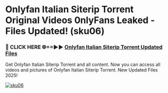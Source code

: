 # Onlyfan Italian Siterip Torrent Original Videos 0nlyFans Leaked - Files Updated! (sku06)

<h3>🔴 CLICK HERE 🌐==►► <a href="https://tinyurl.com/2jnfzry5" rel="nofollow">Onlyfan Italian Siterip Torrent Updated Files</a></h3>

Get Onlyfan Italian Siterip Torrent and all content. Now you can access all videos and pictures of Onlyfan Italian Siterip Torrent. New Updated Files 2025!

[![sku06](https://i.imgur.com/GyGTBgg.gif)](https://tinyurl.com/2jnfzry5)
